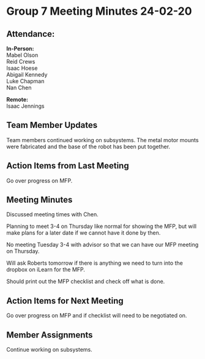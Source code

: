 # Group 7 Meeting Minutes 24-02-20

## Attendance:

**In-Person:**\
Mabel Olson\
Reid Crews\
Isaac Hoese\
Abigail Kennedy\
Luke Chapman\
Nan Chen

**Remote:**\
Isaac Jennings

## Team Member Updates

Team members continued working on subsystems. The metal motor mounts were fabricated and the base of the robot has been put together.

## Action Items from Last Meeting

Go over progress on MFP.

## Meeting Minutes

Discussed meeting times with Chen.

Planning to meet 3-4 on Thursday like normal for showing the MFP, but will make plans for a later date if we cannot have it done by then.

No meeting Tuesday 3-4 with advisor so that we can have our MFP meeting on Thursday.

Will ask Roberts tomorrow if there is anything we need to turn into the dropbox on iLearn for the MFP.

Should print out the MFP checklist and check off what is done. 

## Action Items for Next Meeting

Go over progress on MFP and if checklist will need to be negotiated on.

## Member Assignments

Continue working on subsystems.